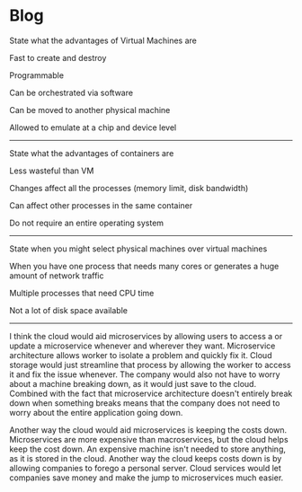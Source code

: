 # Blog
 State what the advantages of Virtual Machines are
  
  Fast to create and destroy
  
  Programmable
    
   Can be orchestrated via software
  
  Can be moved to another physical machine
  
  Allowed to emulate at a chip and device level
 ___________________________________________________
 State what the advantages of containers are
  
  Less wasteful than VM
  
  Changes affect all the processes (memory limit, disk bandwidth)
  
  Can affect other processes in the same container
  
  Do not require an entire operating system
  
 ___________________________________________________
 State when you might select physical machines over virtual machines
  
  When you have one process that needs many cores or generates a huge amount of network traffic
  
  Multiple processes that need CPU time
  
  Not a lot of disk space available
 ___________________________________________________
  
 I think the cloud would aid microservices by allowing users to access a or update a microservice whenever and wherever they want. Microservice architecture allows worker to isolate a problem
 and quickly fix it. Cloud storage would just streamline that process by allowing the worker to access it and fix the issue whenever. The company would also not have to worry about
 a machine breaking down, as it would just save to the cloud. Combined with the fact that microservice architecture doesn't entirely break down when something breaks means that the
 company does not need to worry about the entire application going down.
 
 Another way the cloud would aid microservices is keeping the costs down. Microservices are more expensive than macroservices, but the cloud helps keep the cost down. An expensive
 machine isn't needed to store anything, as it is stored in the cloud. Another way the cloud keeps costs down is by allowing companies to forego a personal server. Cloud services
 would let companies save money and make the jump to microservices much easier.
